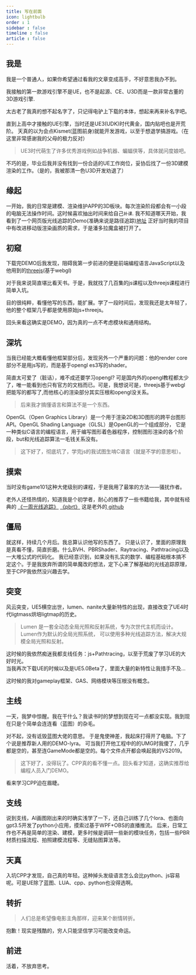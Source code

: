 ```yaml
---
title: 写在前面
icon: lightbulb
order : 1
sidebar : false
timeline : false
article : false
---
```


## 我是

<chatmessage avatar="../assets/emoji/blzt.png" :avatarWidth="40">
我是一个普通人，如果你希望通过看我的文章变成高手，不好意思我办不到。
</chatmessage>

我接触的第一款游戏引擎不是UE，也不是起源、CE、U3D而是一款非常古董的3D游戏引擎.

<chatmessage avatar="../assets/emoji/hx.png" :avatarWidth="40" alignLeft>
太古老了我真的想不起名字了，只记得电驴上下载的本体，想起来再来补名字吧。
</chatmessage>


直到上高中才接触的UE引擎，当时还是UE3(UDK)时代黄金，国内贴吧也是开荒阶。
天真的以为会点Kismet(蓝图前身)就能开发游戏，以至于想退学搞游戏。（在这里非常感谢我的父母的极力反对）

>UE3时代萌生了许多优秀游戏例如战争机器、蝙蝠侠等，具体就问度娘吧。

不巧的是，毕业后我并没有找到一份合适的UE工作岗位，妥协后找了一份3D建模渲染的工作。（是的，我被那清一色U3D开发劝退了）

## 缘起
一开始，我的日常是建模、渲染维护APP的3D板块。每次渲染阶段都会有一小段的电脑无法操作时间。这时候喜欢抽出时间来给自己`补课`.
我不知道哪天开始，我看到了一个网页版光线追踪的Demo(准确来说是路径追踪)[地址](https://erichlof.github.io/THREE.js-PathTracing-Renderer/)
正好当时我的项目中有改进移动版渲染画质的需求，于是潘多拉魔盒被打开了。  

## 初窥 
下载完DEMO后我发现，阻碍我第一步前进的便是前端编程语言JavaScript以及他用到的[threejs](https://threejs.org/docs/index.html#manual/zh/introduction/Creating-a-scene)(基于webgl)

<chatmessage avatar="../assets/emoji/bqb (2).png" :avatarWidth="40"  alignLeft>
对于我来说简直堪比看天书。于是，我就找了几百集的js课程以及threejs课程进行简单入坑。
</chatmessage>

目的很纯粹，看懂他写的东西，能扩展。学了一段时间后，发现我还是太年轻了，他的整个框架几乎都是使用原始js+threejs。

<chatmessage avatar="../assets/emoji/ybk.png" :avatarWidth="40">
回头来看这确实是DEMO，因为真的一点不考虑模块和通用结构。
</chatmessage>

## 深坑
当我已经能大概看懂他框架部分后，发现另外一个严重的问题：他的render core部分不是用js写的，而是基于opengl es3写的shader。

<chatmessage avatar="../assets/emoji/kclr.png" :avatarWidth="40">
简直太可爱了（脏话），难不成还要学习opengl?
</chatmessage>
可是国内外的opengl教程都太少了，唯一能看到也只有官方的文档而已。可是，我想说可是，threejs基于webgl把能写的都写了,而他核心的渲染部分其实压根和opengl没关系。

>后来我才搞懂语言和算法不是一个东西。

OpenGL（Open Graphics Library）是一个用于渲染2D和3D图形的跨平台图形API。OpenGL Shading Language（GLSL）是OpenGL的一个组成部分，
它是一种类似C语言的编程语言，用于编写图形着色器程序，控制图形渲染的各个阶段，but和光线追踪算法一毛钱关系没有。
>这下好了，彻底坑了，学完js的我试图生啃C语言（就是不学的意思啦）。

## 摸索
当时没有game101这种大佬级别的课程，于是我用了最笨的方法——骚扰作者。

<chatmessage avatar="../assets/emoji/ybk.png" :avatarWidth="40">
老外人还怪热情的，知道我是个初学者，耐心的推荐了一些书籍给我，其中就有经典的 <a href="https://zhuanlan.zhihu.com/p/128582904">《一周光线追踪》</a>
<a href="https://www.pbrt.org/">《pbrt》</a>
这是老外的<a href="https://erichlof.github.io/THREE.js-PathTracing-Renderer/"> github </a>
</chatmessage>

## 僵局
就这样，持续几个月后。我总算认识他写的东西了。
<chatmessage avatar="../assets/emoji/kclr.png" :avatarWidth="40">
只是认识了，里面的原理我是真看不懂，简直折磨。什么BVH、PBRShader、Raytracing、Pathtracing以及一大堆公式的代码化。
</chatmessage>
我已经意识到，如果没有扎实的数学、编程基础根本搞不定这个。于是我放弃所谓的简单魔改的想法，定下心来了解基础的光线追踪原理，至于CPP我依然没兴趣去学。

## 突变
风云突变，UE5横空出世，lumen、nanite大量新特性的出现，直接改变了UE4时代ligtmass烘培ligtmap的历史。
>Lumen 是一套全动态全局光照和反射系统，专为次世代主机而设计。Lumen作为默认的全局光照系统，
可以使用多种光线追踪方法，解决大规模全局光照和反射。

这时候的我依然痴迷我都支线任务：js+Pathtracing，以至于荒废了学习UE的大好时光。  
当我再次下载UE的时候以及是UE5.0Beta了，里面大量的新特性让我措手不及...

<chatmessage avatar="../assets/emoji/blzt.png" :avatarWidth="40">
这时候的我对gameplay框架、GAS、网络模块等压根没有概念。
</chatmessage>


## 主线
一天，我梦中惊醒。我在干什么？我读书时的梦想到现在可一点都没实现。我到现在只是个简单会连连看（蓝图）的杂毛。

<chatmessage avatar="../assets/emoji/hx.png" :avatarWidth="40">
对不起，没有诋毁蓝图大佬的意思。
</chatmessage>
于是鬼使神差，我起床打得开了电脑。下了个说是推荐新人用的DEMO-lyra。
可当我打开他工程中的的UMG时我傻了，几乎都是空的，甚至连GameMode都是空的。每个文件点开都会唤起我的VS2019。

> 这下好了，没得玩了。CPP真的看不懂一点。回头看才知道，这确实推荐给编程人员入门DEMO。

看来学习CPP迫在眉睫。

## 支线

说到支线，AI画图刚出来的时确实浅学了一下，还自己训练了几个lora、也面向gpt3.5开发了python小应用，摸索过基于WPF+OBS的直播推流。
后来，日常工作也不再是简单的渲染、建模，更多时候是调研一些新的模块任务，包括一些PBR材质扫描流程、拍照建模流程等、无缝贴图算法等。

## 天真

入坑CPP才发现，自己真的年轻。这种掉头发级语言怎么会比python、js容易呢。可是UE除了蓝图、LUA、cpp、python也没得选啊。

## 转折
>人们总是希望像电影主角那样，迎来某个剧情转折。

<chatmessage avatar="../assets/emoji/kclr.png" :avatarWidth="40"  alignLeft>
抱歉！现实是残酷的，穷人只能坚信学习可能改变命运。
</chatmessage>

## 前进
活着，不放弃思考。